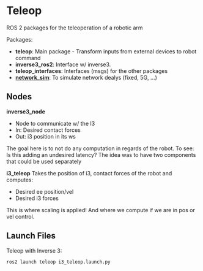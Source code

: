 # Teleop
ROS 2 packages for the teleoperation of a robotic arm

Packages:
- **teleop**: Main package - Transform inputs from external devices to robot command
- **inverse3_ros2**: Interface w/ inverse3.
- **teleop_interfaces**: Interfaces (msgs) for the other packages
- **[network_sim](network_sim/README.md)**: To simulate network dealys (fixed, 5G, ...)


## Nodes
**inverse3_node**
- Node to communicate w/ the I3
- In: Desired contact forces
- Out: i3 position in its ws

The goal here is to not do any computation in regards of the robot. 
To see: Is this adding an undesired latency?
The idea was to have two components that could be used separately

**i3_teleop**
Takes the position of i3, contact forces of the robot and computes:
- Desired ee position/vel
- Desired i3 forces

This is where scaling is applied! And where we compute if we are in pos or vel control.

## Launch Files
Teleop with Inverse 3:
```
ros2 launch teleop i3_teleop.launch.py
```
